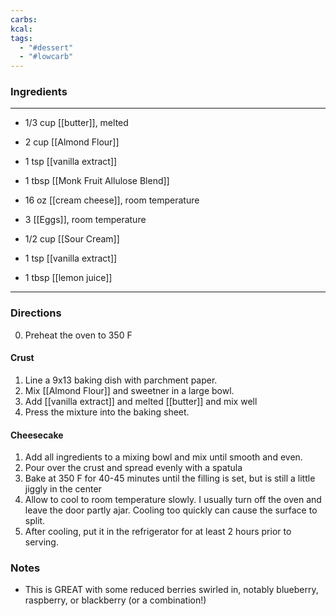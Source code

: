 ```yaml
---
carbs: 
kcal: 
tags:
  - "#dessert"
  - "#lowcarb"
---
```

### Ingredients
---
- 1/3 cup [[butter]], melted
- 2 cup [[Almond Flour]]
- 1 tsp [[vanilla extract]]
- 1 tbsp [[Monk Fruit Allulose Blend]]

- 16 oz [[cream cheese]], room temperature
- 3 [[Eggs]], room temperature
- 1/2 cup [[Sour Cream]]
- 1 tsp [[vanilla extract]]
- 1 tbsp [[lemon juice]]
---
### Directions
0. Preheat the oven to 350 F
#### Crust
1. Line a 9x13 baking dish with parchment paper.
2. Mix [[Almond Flour]] and sweetner in a large bowl.
3. Add [[vanilla extract]] and melted [[butter]] and mix well
4. Press the mixture into the baking sheet.
#### Cheesecake
1. Add all ingredients to a mixing bowl and mix until smooth and even.
2. Pour over the crust and spread evenly with a spatula
3. Bake at 350 F for 40-45 minutes until the filling is set, but is still a little jiggly in the center
4. Allow to cool to room temperature slowly. I usually turn off the oven and leave the door partly ajar. Cooling too quickly can cause the surface to split.
5. After cooling, put it in the refrigerator for at least 2 hours prior to serving. 

### Notes
- This is GREAT with some reduced berries swirled in, notably blueberry, raspberry, or blackberry (or a combination!)
